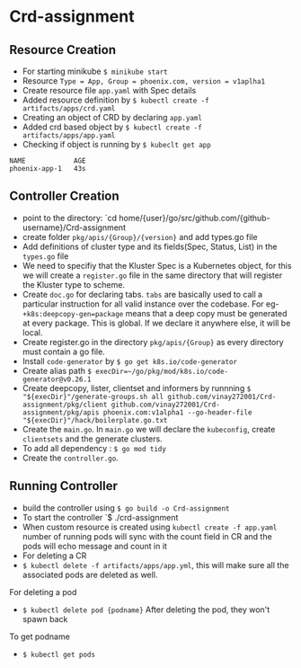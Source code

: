 # Crd-assignment

## Resource Creation 

- For starting minikube `$ minikube start`
- Resource `Type = App, Group = phoenix.com, version = v1aplha1`
- Create resource file `app.yaml` with Spec details
- Added resource definition by `$ kubectl create -f artifacts/apps/crd.yaml`
- Creating an object of CRD by declaring `app.yaml`
- Added crd based object by `$ kubectl create -f artifacts/apps/app.yaml`
- Checking if object is running by `$ kubeclt get app`
```
NAME            AGE
phoenix-app-1   43s
```

## Controller Creation

- point to the directory: `cd home/{user}/go/src/github.com/{github-username}/Crd-assignment
- create folder `pkg/apis/{Group}/{version}` and add types.go file
- Add definitions of cluster type and its fields(Spec, Status, List) in the `types.go` file
- We need to specifiy that the Kluster Spec is a Kubernetes object, for this we will create a `register.go` file in the same directory that will register the Kluster type to scheme.
- Create `doc.go` for declaring tabs. `tabs` are basically used to call a particular instruction for all valid instance over the codebase. For eg- `+k8s:deepcopy-gen=package` means that a deep copy must be generated at every package. This is global. If we declare it anywhere else, it will be local. 
- Create register.go in the directory `pkg/apis/{Group}` as every directory must contain a go file.
- Install `code-generator` by `$ go get k8s.io/code-generator` 
- Create alias path `$ execDir=~/go/pkg/mod/k8s.io/code-generator@v0.26.1`
- Create deepcopy, lister, clientset and informers by runnning `$ "${execDir}"/generate-groups.sh all github.com/vinay272001/Crd-assignment/pkg/client github.com/vinay272001/Crd-assignment/pkg/apis phoenix.com:v1alpha1 --go-header-file "${execDir}"/hack/boilerplate.go.txt`
- Create the `main.go`. In `main.go` we will declare the `kubeconfig`, create `clientsets` and the generate clusters.
- To add all dependency : `$ go mod tidy`
- Create the `controller.go`.

## Running Controller

- build the controller using `$ go build -o Crd-assignment` 
- To start the controller `$ ./crd-assignment
- When custom resource is created using `kubectl create -f app.yaml` number of running pods will sync with the count field in CR and the pods will echo message and count in it
- For deleting a CR
- `$ kubectl delete -f artifacts/apps/app.yml`, this will make sure all the associated pods are deleted as well.

For deleting a pod
- `$ kubectl delete pod {podname}`
After deleting the pod, they won't spawn back

To get podname
- `$ kubectl get pods`